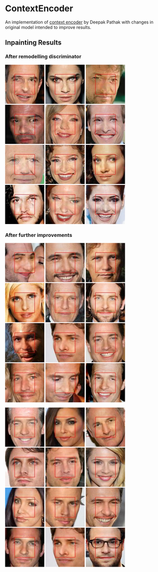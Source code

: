 # ContextEncoder
An implementation of [context encoder](http://people.eecs.berkeley.edu/~pathak/context_encoder/) by Deepak Pathak with changes in original model intended to improve results.
## Inpainting Results
### After remodelling discriminator
![](https://github.com/afrozalm/ContextEncoder/blob/master/results/122_output.jpg)
![](https://github.com/afrozalm/ContextEncoder/blob/master/results/125_output.jpg)
![](https://github.com/afrozalm/ContextEncoder/blob/master/results/126_output.jpg)
![](https://github.com/afrozalm/ContextEncoder/blob/master/results/127_output.jpg)
![](https://github.com/afrozalm/ContextEncoder/blob/master/results/128_output.jpg)
![](https://github.com/afrozalm/ContextEncoder/blob/master/results/131_output.jpg)
![](https://github.com/afrozalm/ContextEncoder/blob/master/results/133_output.jpg)
![](https://github.com/afrozalm/ContextEncoder/blob/master/results/141_output.jpg)
![](https://github.com/afrozalm/ContextEncoder/blob/master/results/143_output.jpg)
![](https://github.com/afrozalm/ContextEncoder/blob/master/results/149_output.jpg)
![](https://github.com/afrozalm/ContextEncoder/blob/master/results/152_output.jpg)
![](https://github.com/afrozalm/ContextEncoder/blob/master/results/154_output.jpg)

### After further improvements

![](https://github.com/afrozalm/ContextEncoder/blob/master/results/410_output.jpg)
![](https://github.com/afrozalm/ContextEncoder/blob/master/results/412_output.jpg)
![](https://github.com/afrozalm/ContextEncoder/blob/master/results/414_output.jpg)
![](https://github.com/afrozalm/ContextEncoder/blob/master/results/425_output.jpg)
![](https://github.com/afrozalm/ContextEncoder/blob/master/results/428_output.jpg)
![](https://github.com/afrozalm/ContextEncoder/blob/master/results/430_output.jpg)
![](https://github.com/afrozalm/ContextEncoder/blob/master/results/432_output.jpg)
![](https://github.com/afrozalm/ContextEncoder/blob/master/results/439_output.jpg)
![](https://github.com/afrozalm/ContextEncoder/blob/master/results/440_output.jpg)
![](https://github.com/afrozalm/ContextEncoder/blob/master/results/442_output.jpg)
![](https://github.com/afrozalm/ContextEncoder/blob/master/results/444_output.jpg)
![](https://github.com/afrozalm/ContextEncoder/blob/master/results/449_output.jpg)

![](https://github.com/afrozalm/ContextEncoder/blob/master/results/450_output.jpg)
![](https://github.com/afrozalm/ContextEncoder/blob/master/results/452_output.jpg)
![](https://github.com/afrozalm/ContextEncoder/blob/master/results/464_output.jpg)
![](https://github.com/afrozalm/ContextEncoder/blob/master/results/467_output.jpg)
![](https://github.com/afrozalm/ContextEncoder/blob/master/results/469_output.jpg)
![](https://github.com/afrozalm/ContextEncoder/blob/master/results/477_output.jpg)
![](https://github.com/afrozalm/ContextEncoder/blob/master/results/492_output.jpg)
![](https://github.com/afrozalm/ContextEncoder/blob/master/results/497_output.jpg)
![](https://github.com/afrozalm/ContextEncoder/blob/master/results/498_output.jpg)
![](https://github.com/afrozalm/ContextEncoder/blob/master/results/499_output.jpg)
![](https://github.com/afrozalm/ContextEncoder/blob/master/results/439_output.jpg)
![](https://github.com/afrozalm/ContextEncoder/blob/master/results/65_output.jpg)


